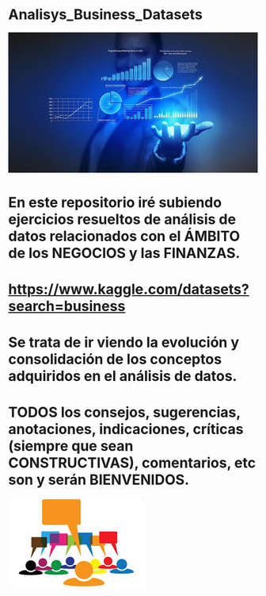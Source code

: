 # Analisys_Business_Datasets
![](business2.jfif)
# En este repositorio iré subiendo ejercicios resueltos de análisis de datos relacionados con el ÁMBITO de los NEGOCIOS y las FINANZAS.
# https://www.kaggle.com/datasets?search=business
# Se trata de ir viendo la evolución y consolidación de los conceptos adquiridos en el análisis de datos.
# TODOS los consejos, sugerencias, anotaciones, indicaciones, críticas (siempre que sean CONSTRUCTIVAS), comentarios, etc son y serán BIENVENIDOS.
<a href="mailto:loquelojonove1975@gmail.com" target="_blank" title="Email" rel="noopener"><img src="comentarios1.jfif" title="Email"></i></a>
